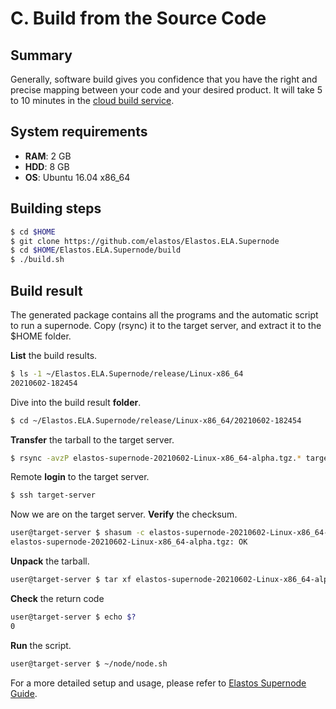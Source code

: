 # C. Build from the Source Code

## Summary

Generally, software build gives you confidence that you have the right and precise mapping between your code and your desired product. It will take 5 to 10 minutes in the [cloud build service](https://travis-ci.com/github/elastos/Elastos.ELA.Supernode/builds).

## System requirements

* **RAM**: 2 GB
* **HDD**: 8 GB
* **OS**: Ubuntu 16.04 x86\_64

## Building steps

```bash
$ cd $HOME
$ git clone https://github.com/elastos/Elastos.ELA.Supernode
$ cd $HOME/Elastos.ELA.Supernode/build
$ ./build.sh
```

## Build result

The generated package contains all the programs and the automatic script to run a supernode. Copy (rsync) it to the target server, and extract it to the $HOME folder.

**List** the build results.

```bash
$ ls -1 ~/Elastos.ELA.Supernode/release/Linux-x86_64
20210602-182454
```

Dive into the build result **folder**.

```bash
$ cd ~/Elastos.ELA.Supernode/release/Linux-x86_64/20210602-182454
```

**Transfer** the tarball to the target server.

```bash
$ rsync -avzP elastos-supernode-20210602-Linux-x86_64-alpha.tgz.* target-server:
```

Remote **login** to the target server.

```bash
$ ssh target-server
```

Now we are on the target server. **Verify** the checksum.

```bash
user@target-server $ shasum -c elastos-supernode-20210602-Linux-x86_64-alpha.tgz.digest
elastos-supernode-20210602-Linux-x86_64-alpha.tgz: OK
```

**Unpack** the tarball.

```bash
user@target-server $ tar xf elastos-supernode-20210602-Linux-x86_64-alpha.tgz
```

**Check** the return code

```bash
user@target-server $ echo $?
0
```

**Run** the script.

```bash
user@target-server $ ~/node/node.sh
```

For a more detailed setup and usage, please refer to [Elastos Supernode Guide](elastos\_supernode\_usage.md).

